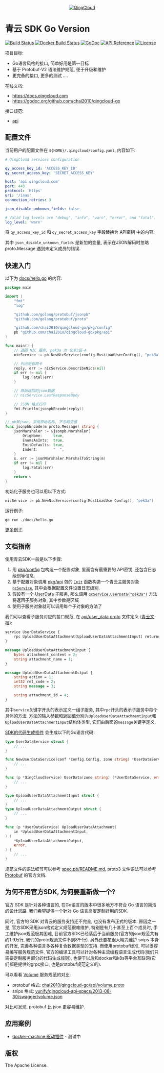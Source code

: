 <p align="center"><a href="http://qingcloud.com" target="_blank"><img src="https://raw.githubusercontent.com/chai2010/qingcloud-go/master/docs/images/logo.png" alt="QingCloud"></a></p>

# 青云 SDK Go Version

[![Build Status](https://travis-ci.org/chai2010/qingcloud-go.svg?branch=master)](https://travis-ci.org/chai2010/qingcloud-go)
[![Docker Build Status](https://img.shields.io/docker/build/chai2010/qingcloud-go.svg)](https://hub.docker.com/r/chai2010/qingcloud-go/)
[![GoDoc](https://godoc.org/github.com/chai2010/qingcloud-go?status.svg)](https://godoc.org/github.com/chai2010/qingcloud-go)
[![API Reference](http://img.shields.io/badge/api-reference-green.svg)](http://docs.qingcloud.com)
[![License](http://img.shields.io/badge/license-apache%20v2-blue.svg)](https://github.com/chai2010/qingcloud-go/blob/master/LICENSE)

项目目标:

- Go语言风格的接口, 简单好用是第一目标
- 基于 Protobuf-V2 语法维护规范, 便于升级和维护
- 更完备的接口, 更多的测试 ....

在线文档:

- https://docs.qingcloud.com
- https://godoc.org/github.com/chai2010/qingcloud-go

接口规范:

- [api](api)

## 配置文件

当前用户的配置文件在 `${HOME}/.qingcloud/config.yaml`, 内容如下:

```yaml
# QingCloud services configuration

qy_access_key_id: 'ACCESS_KEY_ID'
qy_secret_access_key: 'SECRET_ACCESS_KEY'

host: 'api.qingcloud.com'
port: 443
protocol: 'https'
uri: '/iaas'
connection_retries: 3

json_disable_unknown_fields: false

# Valid log levels are "debug", "info", "warn", "error", and "fatal".
log_level: 'warn'
```

将 `qy_access_key_id` 和 `qy_secret_access_key` 字段替换为 API密钥 中的内容.

其中 `json_disable_unknown_fields` 是新加的变量, 表示在JSON解码时忽略 proto.Message 遇到未定义成员的错误.

## 快速入门

以下为 [docs/hello.go](./docs/hello.go) 的内容:

```go
package main

import (
	"fmt"
	"log"

	"github.com/golang/protobuf/jsonpb"
	"github.com/golang/protobuf/proto"

	"github.com/chai2010/qingcloud-go/pkg/config"
	pb "github.com/chai2010/qingcloud-go/pkg/api"
)

func main() {
	// 返回 NIC 服务, pek3a 为 北京3区-A
	nicService := pb.NewNicService(config.MustLoadUserConfig(), "pek3a")

	// 列出所有网卡
	reply, err := nicService.DescribeNics(nil)
	if err != nil {
		log.Fatal(err)
	}

	// 原始返回的json数据
	// nicService.LastResponseBody

	// JSON 格式打印
	fmt.Println(jsonpbEncode(reply))
}

// pb转json, 采用原始名称, 不忽略空值
func jsonpbEncode(m proto.Message) string {
	jsonMarshaler := &jsonpb.Marshaler{
		OrigName:     true,
		EnumsAsInts:  true,
		EmitDefaults: true,
		Indent:       "  ",
	}
	s, err := jsonMarshaler.MarshalToString(m)
	if err != nil {
		log.Fatal(err)
	}
	return s
}
```

初始化子服务也可以用以下方式:

```go
nicService := pb.NewNicService(config.MustLoadUserConfig(), "pek3a")
```

运行例子:

	go run ./docs/hello.go

[更多例子](docs/examples).

## 文档指南

使用青云SDK一般是以下步骤:

1. 用 [pkg/config](https://godoc.org/github.com/chai2010/qingcloud-go/pkg/config) 包构造一个配置对象, 里面含有最重要的 API密钥, 还包含日志级别等信息.
2. 基于配置对象调用 [pkg/api](https://godoc.org/github.com/chai2010/qingcloud-go/pkg/api) 包的 [`Init`](https://godoc.org/github.com/chai2010/qingcloud-go/pkg/api#Init) 函数构造一个青云主服务对象 [`qcService`](https://godoc.org/github.com/chai2010/qingcloud-go/pkg/api#QingCloudService), 其中会根据配置文件设置日志级别.
3. 假设有一个 [UserData](./api/user_data.proto) 子服务, 那么调用 [`qcService.UserData("pek3a")`](https://godoc.org/github.com/chai2010/qingcloud-go/pkg/api#QingCloudService.UserData) 方法将返回子服务对象, 其中参数是区域
4. 使用子服务对象就可以调用每个子对象的方法了

我们可以查看子服务对应的接口规范, 在 [api/user_data.proto](./api/user_data.proto) 文件定义 ([青云文档](https://docs.qingcloud.com/api/userdata/index.html)):

```proto
service UserDataService {
	rpc UploadUserDataAttachment(UploadUserDataAttachmentInput) returns (UploadUserDataAttachmentOutput);
}

message UploadUserDataAttachmentInput {
	bytes attachment_content = 2;
	string attachment_name = 1;
}

message UploadUserDataAttachmentOutput {
	string action = 1;
	int32 ret_code = 2;
	string message = 3;

	string attachment_id = 4;
}
```

其中`service`关键字开头的表示定义一组子服务, 其中`rpc`开头的表示子服务中每个具体的方法. 方法的输入参数和返回值分别为`UploadUserDataAttachmentInput`和`UploadUserDataAttachmentInput`结构体类型, 它们由后面的`message`关键字定义.

[SDK的代码生成插件](./pkg/cmd/protoc-gen-qingcloud-go/qingcloud/qingcloud.go) 会生成以下的Go语言代码:

```go
type UserDataService struct {
	// ...
}

func NewUserDataService(conf *config.Config, zone string) *UserDataService {
	// ...
}

func (p *QingCloudService) UserData(zone string) (*UserDataService, error) {
	// ...
}

type UploadUserDataAttachmentInput struct {
	// ...
}
type UploadUserDataAttachmentOutput struct {
	// ...
}

func (p *UserDataService) UploadUserDataAttachment(
	in *UploadUserDataAttachmentInput,
) (
	*UploadUserDataAttachmentOutput,
	error,
) {
	// ...
}
```

规范文件的语法细节可以参考 [spec.pb/README.md](./api/README.md), proto3 文件语法可以参考 [Protobuf](https://developers.google.cn/protocol-buffers/docs/proto3) 的官方文档.

## 为何不用官方SDK, 为何要重新做一个?

官方 SDK 是针对各种语言的, 在Go语言的版本中很多地方不符合 Go 语言的简洁的设计思路. 我们希望提供一个针对 Go 语言高度定制好用的SDK.

同时, 官方的 SDK 对青云的服务支持还不完全, 也没有发布正式的版本. 原因之一是, 官方SDK采用json格式定义规范很难维护, 特别是有几十甚至上百个成员时, 手工维护json规范极其困难, 目前官方SDK已经落后于当前服务(官方的json规范共有约1.9万行, 我们的proto规范文件不到8千行). 另外还要花很大精力维护 snips 本身的开发, 完善各种语言多各种复合数据类型的支持. 而使用protobuf标准, 可以很容易编写服务规范文件, 官方的编译工具可以针对各种主流编程语言生成代码(我们只需要定制服务部分的代码生成规则), 也便于以后和docker和k8s等平台互联网(它们都是提供的grpc接口, 也是protobuf规范定义的).

可以看看 [Volume](https://docs.qingcloud.com/api/volume/index.html) 服务规范的对比:

- protobuf 格式: [chai2010/qingcloud-go/api/volume.proto](./api/volume.proto)
- snips 格式: [yunify/qingcloud-api-specs/2013-08-30/swagger/volume.json](https://github.com/yunify/qingcloud-api-specs/blob/master/2013-08-30/swagger/volume.json)

对比可发现, protobuf 比 json 更容易维护.

## 应用案例

- [docker-machine 驱动插件](https://github.com/chai2010/docker-machine-driver-qingcloud) - 测试中

## 版权

The Apache License.
